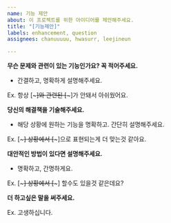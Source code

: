 ```yaml
---
name: 기능 제안
about: 이 프로젝트를 위한 아이디어를 제안해주세요.
title: "[기능제안]"
labels: enhancement, question
assignees: chanuuuuu, hwasurr, leejineun

---
```


**무슨 문제와 관련이 있는 기능인가요? 꼭 적어주세요.**
- 간결하고, 명확하게 설명해주세요.

Ex. 항상 [~~~]와 관련된 [~~~]가 안돼서 아쉬웠어요.

**당신의 해결책을 기술해주세요.**
- 해당 상황에 원하는 기능을 명확하고. 간단히 설명해주세요.

Ex. [~~~] 상황에서 [~~~]으로 표현되는게 더 맞는것 같아요.

**대안적인 방법이 있다면 설명해주세요.**
- 명확하고, 간명하게요.

Ex. [~~~] 상황에서 [~~~] 할수도 있을것 같은데요?

**더 하고싶은 말을 써주세요.**

Ex. 고생하십니다.
